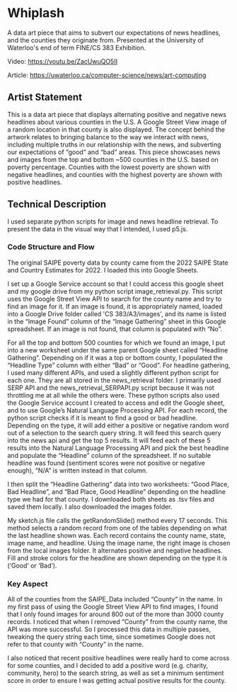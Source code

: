 # Whiplash
A data art piece that aims to subvert our expectations of news headlines, and the counties they originate from.
Presented at the University of Waterloo's end of term FINE/CS 383 Exhibition.

Video: https://youtu.be/ZacUwuQO5II

Article: https://uwaterloo.ca/computer-science/news/art-computing

## Artist Statement
This is a data art piece that displays alternating positive and negative news headlines about various counties in the U.S. A Google Street View image of a random location in that county is also displayed. The concept behind the artwork relates to bringing balance to the way we interact with news, including multiple truths in our relationship with the news, and subverting our expectations of “good” and “bad” areas. This piece showcases news and images from the top and bottom ~500 counties in the U.S. based on poverty percentage. Counties with the lowest poverty are shown with negative headlines, and counties with the highest poverty are shown with positive headlines. 

## Technical Description
I used separate python scripts for image and news headline retrieval. To present the data in the visual way that I intended, I used p5.js. 

### Code Structure and Flow
The original SAIPE poverty data by county came from the 2022 SAIPE State and Country Estimates for 2022. I loaded this into Google Sheets.

I set up a Google Service account so that I could access this google sheet and my google drive from my python script image_retrieval.py. This script uses the Google Street View API to search for the county name and try to find an image for it. If an image is found, it is appropriately named, loaded into a Google Drive folder called 'CS 383/A3/images', and its name is listed in the “Image Found” column of the “Image Gathering” sheet in this Google spreadsheet. If an image is not found, that column is populated with “No”.

For all the top and bottom 500 counties for which we found an image, I put into a new worksheet under the same parent Google sheet called “Headline Gathering”. Depending on if it was a top or bottom county, I populated the “Headline Type” column with either “Bad” or “Good”. For headline gathering, I used many different APIs, and used a slightly different python script for each one. They are all stored in the news_retrieval folder. I primarily used SERP API and the news_retrieval_SERPAPI.py script because it was not throttling me at all while the others were. These python scripts also used the Google Service account I created to access and edit the Google sheet, and to use Google’s Natural Language Processing API. For each record, the python script checks if it is meant to find a good or bad headline. Depending on the type, it will add either a positive or negative random word out of a selection to the search query string. It will feed this search query into the news api and get the top 5 results. It will feed each of these 5 results into the Natural Language Processing API and pick the best headline and populate the “Headline” column of the spreadsheet. If no suitable headline was found (sentiment scores were not positive or negative enough), “N/A” is written instead in that column.

I then split the “Headline Gathering” data into two worksheets: “Good Place, Bad Headline”, and “Bad Place, Good Headline” depending on the headline type we had for that county. I downloaded both sheets as .tsv files and saved them locally. I also downloaded the images folder.

My sketch.js file calls the getRandomSlide() method every 17 seconds. This method selects a random record from one of the tables depending on what the last headline shown was. Each record contains the county name, state, image name, and headline. Using the image name, the right image is chosen from the local images folder. It alternates positive and negative headlines. Fill and stroke colors for the headline are shown depending on the type it is (‘Good’ or ‘Bad’). 

### Key Aspect
All of the counties from the SAIPE_Data included “County” in the name. In my first pass of using the Google Street View API to find images, I found that I only found images for around 800 out of the more than 3000 county records. I noticed that when I removed “County” from the county name, the API was more successful. So I processed this data in multiple passes, tweaking the query string each time, since sometimes Google does not refer to that county with “County” in the name.

I also noticed that recent positive headlines were really hard to come across for some counties, and I decided to add a positive word (e.g. charity, community, hero) to the search string, as well as set a minimum sentiment score in order to ensure I was getting actual positive results for the county.

